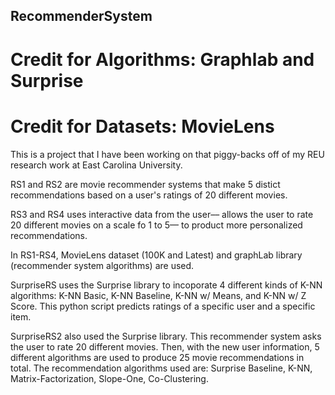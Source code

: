 ## RecommenderSystem

# Credit for Algorithms: Graphlab and Surprise
# Credit for Datasets: MovieLens

This is a project that I have been working on that piggy-backs off of my REU research work at East Carolina University.

RS1 and RS2 are  movie recommender systems that make 5 distict recommendations based on a user's ratings of 20 different movies.

RS3 and RS4 uses interactive data from the user–– allows the user to rate 20 different movies on a scale fo 1 to 5–– to product more personalized recommendations.

In RS1-RS4, MovieLens dataset (100K and Latest) and graphLab library (recommender system algorithms) are used.

SurpriseRS uses the Surprise library to incoporate 4 different kinds of K-NN algorithms: K-NN Basic, K-NN Baseline, K-NN w/ Means, and K-NN w/ Z Score. This python script predicts ratings of a specific user and a specific item. 

SurpriseRS2 also used the Surprise library. This recommender system asks the user to rate 20 different movies. Then, with the new user information, 5 different algorithms are used to produce 25 movie recommendations in total. The recommendation algorithms used are: Surprise Baseline, K-NN, Matrix-Factorization, Slope-One, Co-Clustering. 
